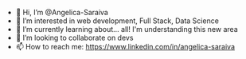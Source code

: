 - 👋 Hi, I’m @Angelica-Saraiva
- 👀 I’m interested in web development, Full Stack, Data Science
- 🌱 I’m currently learning about... all! I'm understanding this new area
- 💞️ I’m looking to collaborate on devs
- 📫 How to reach me: https://www.linkedin.com/in/angelica-saraiva

<!---
Angelica-Saraiva/Angelica-Saraiva is a ✨ special ✨ repository because its `README.md` (this file) appears on your GitHub profile.
You can click the Preview link to take a look at your changes.
--->
